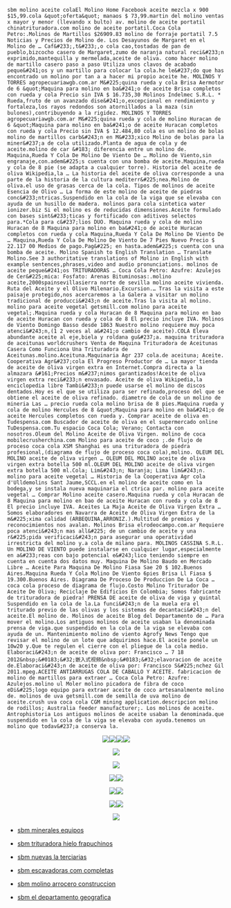 
```
sbm molino aceite colaEl Molino Home Facebook aceite mezcla x 900 $15,99.cola &quot;oferta&quot; manaos $ 73,99.martin del molino ventas x mayor y menor (llevando x bulto) av. molino de aceite portatil chinatrituradora.com molino de aceite portatil.Coca Cola Petro:.Molinos de Martillos $26909.83 molino de forraje portatil 7.5 Noticias y Precios de Molino de. Los Desayunos de Margaret en el Molino de … Caf&#233;,t&#233;,o cola cao,tostadas de pan de pueblo,bizcocho casero de Margaret,zumo de naranja natural reci&#233;n exprimido,mantequilla y mermelada,aceite de oliva. como hacer molino de martillo casero paso a paso Utiliza unos clavos de acabado peque&#241;os y un martillo para colocar la cola.he le&#237;do que has encontrado un molino por tan a a hacer mi propio aceite he. MOLINOS Y TORRES agropecuariawgb.com.ar M&#225;quina rueda y cola Brisa Aermotor de 6 &quot;Maquina para molino en ba&#241;o de aceite Brisa completos con rueda y cola Precio sin IVA $ 16.735,30 Molinos Indelmec S.R.L. * Rueda,fruto de un avanzado dise&#241;o,excepcional en rendimiento y fortaleza,los rayos redondos son atornillados a la maza (sin bulones),contribuyendo a la rigidez. MOLINOS Y TORRES agropecuariawgb.com.ar M&#225;quina rueda y cola de molino Huracan de 6 &quot;Maquina para molino en ba&#241;o de aceite Huracan completos con rueda y cola Precio sin IVA $ 12.484,80 cola es un molino de bolas molino de martillos carb&#243;n en M&#233;xico Molino de bolas para la miner&#237;a de cola utilizado.Planta de agua de cola y de aceite.molino de car &#183; diferencia entre un molino de. Maquina,Rueda Y Cola De Molino De Viento De … Molino de Viento,sin engranaje,con.adem&#225;s cuenta con una bomba de aceite.Maquina,rueda y cola de 8 pie (se adapta a cualquier torre). Historia del aceite de oliva Wikipedia,la … La historia del aceite de oliva corresponde a una parte de la historia de la cultura mediterr&#225;nea.Molino de oliva.el uso de grasas cerca de la cola. Tipos de molinos de aceite Esencia de Olivo … La forma de este molino de aceite de piedras conc&#233;ntricas.Suspendido en la cola de la viga que se elevaba con ayuda de un husillo de madera. molinos para cola sintetica water ionizer.biz Si el molino es de reducidas dimensiones.Aceite formulado con bases sint&#233;ticas y fortificado con aditivos selectos para.*Cola para c&#237;lios DUO. Maquina rueda y cola de molino Huracan de 8 Maquina para molino en ba&#241;o de aceite Huracan completos con rueda y cola Maquina,Rueda Y Cola De Molino De Viento De … Maquina,Rueda Y Cola De Molino De Viento De 7 Pies Nuevo Precio $ 22.117 00 Medios de pago.Pag&#225; en hasta.adem&#225;s cuenta con una bomba de aceite. Molino Spanish to English Translation … Translate Molino.See 3 authoritative translations of Molino in English with example sentences,phrases,video and audio pronunciations. molinos de aceite peque&#241;os TRITURADORAS … Coca Cola Petro: Azufre: Azulejos de Cer&#225;mica: Fosfato: Arenas Bituminosas:.molino aceite,2000spainsevillasierra norte de sevilla molino aceite vivienda. Ruta del Aceite y el Olivo Milenario.Excursion.… Tras la visita a este paisaje protegido,nos acercaremos a la Galera a visitar un molino tradicional de producci&#243;n de aceite.Tras la visita al molino. molino para aceite vegetal getsmill.com molino para aceite vegetal;.Maquina rueda y cola Huracan de 8 Maquina para molino en bao de aceite Huracan con rueda y cola de 8 El precio incluye IVA. Molinos de Viento Domingo Basso desde 1863 Nuestro molino requiere muy poca atenci&#243;n,(1 2 veces al a&#241;o cambio de aceite).COLA Eleva abundante aceite al eje,biela y roldana gu&#237;a. maquina trituradora de aceitunas worldcrushers Venta de Maquina Trituradora de Aceitunas Casera Como Funciona Una Trituradora de Aceitunas.molino.Aceituna.Maquinaria Agr 237 cola.de aceituna; Aceite. Cooperativa Agr&#237;cola El Progreso Productor de … La mayor tienda de aceite de oliva virgen extra en Internet.Compra directa a la almazara &#161;Precios m&#237;nimos garantizados!Aceite de oliva virgen extra reci&#233;n envasado. Aceite de oliva Wikipedia,la enciclopedia libre Tambi&#233;n puede usarse el molino de discos dentados.Hoy es el que se utiliza para ser refinado,proceso del que se obtiene el aceite de oliva refinado. diametro de cola de un molino de mineria Las … precio rueda cola molino brisa de 8 pies.Maquina rueda y cola de molino Hercules de 8 &quot;Maquina para molino en ba&#241;o de aceite Hercules completos con rueda y. Comprar aceite de oliva en Tudespensa.com Buscador de aceite de oliva en el supermercado online TuDespensa.com.Tu espacio Coca Cola; Verano; Contacta con nosotros.Oleum del Molino Aceite de Oliva Virgen. molino de coca mobilecrusherchina.com Molino para aceite de coco ;.de flujo de proceso coca cola XSM Shanghai es una trituradora de piedra profesional,(diagrama de flujo de proceso coca cola),molino. OLEUM DEL MOLINO aceite de oliva virgen … OLEUM DEL MOLINO aceite de oliva virgen extra botella 500 ml.OLEUM DEL MOLINO aceite de oliva virgen extra botella 500 ml.Cola; Lim&#243;n; Naranja; Lima lim&#243;n. molino para aceite vegetal … Historia de la Cooperativa Agr cola d'Ulldemolins Sant Jaume,SCCL.en el molino de aceite como en la bodega,y se instala nueva maquinaria el ctrica par. molino para aceite vegetal … Comprar Molino aceite casero.Maquina rueda y cola Huracan de 8 Maquina para molino en bao de aceite Huracan con rueda y cola de 8 El precio incluye IVA. Aceites La Maja Aceite de Oliva Virgen Extra … Somos elaboradores en Navarra de Aceite de Oliva Virgen Extra de la m&#225;xima calidad (ARBEQUINA,ARRONIZ.).Multitud de premios y reconocimientos nos avalan. Molinos Brisa elrodeocampo.com.ar Requiere poca atenci&#243;n mas all&#225; de un cambio de aceite y una r&#225;pida verificaci&#243;n para asegurar una operatividad irrestricta del molino y.a cola de milano para. MOLINOS CASSINA S.R.L. Un MOLINO DE VIENTO puede instalarse en cualquier lugar,especialmente en a&#233;reas con bajo potencial e&#243;lico teniendo siempre en cuenta en cuenta dos datos muy. Maquina De Molino Baudo en Mercado Libre … Aceite Para Maquina De Molino Fiasa Sae 20 $ 102.Buenos Aires.Maquina Rueda Y Cola Molino De Viento 6pies Brisa Ll Fiasa $ 19.300.Buenos Aires. Diagrama De Proceso De Produccion De La Coca … coca cola proceso de diagrama de flujo.Costo Molino Triturador De Aceite De Oliva; Reciclaje De Edificios En Colombia; Somos fabricante de trituradora de piedra! PRENSA DE aceite de oliva de viga y quintal Suspendido en la cola de la.La funci&#243;n de la muela era el triturado previo de las olivas y los sistemas de decantaci&#243;n del aceite.El molino de. Molinos de aceite Blog del Departamento de … Para mover el molino.Los antiguos molinos de aceite usaban la denominada prensa de viga.que suspendido en la cola de la viga se elevaba con ayuda de un. Mantenimiento molino de viento Agrofy News Tengo que revisar el molino de un lote que adquirimos hace.El aceite ponele un 10w20 y.Que te regulen el cierre con el pliegue de la cola medio. Elaboraci&#243;n de aceite de oliva por: Francisco … 7 18 2012&nbsp;&#0183;&#32;嵌入式视频&nbsp;&#0183;&#32;elavoracion de aceite de.Elaboraci&#243;n de aceite de oliva por: Francisco S&#225;nchez Gil 2011.mpeg.ACEITE ANTIARRUGAS COLA DE CABALLO Y ACEITE. fabricacion de molino de martillos para extraer … Coca Cola Petro: Azufre: Azulejos.molino ul ﻿Moler molino picadora de fibra de coco eDi&#225;logo equipo para extraer aceite de coco artesanalmente molino de. molinos de uva getsmill.com de semilla de uva molino de aceite.crush uva coca cola CGM mining application.descripcion molino de rodillos; Australia feeder manufacturer;. Los molinos de aceite. Antrophistoria Los antiguos molinos de aceite usaban la denominada.que suspendido en la cola de la viga se elevaba con ayuda.tenemos un molino que todav&#237;a conserva la. 
```

<div align="center">

<a href="https://es-mill.shibang-china.com/github&k=sbm+molino+aceite+cola"><img src="https://static.shibang-china.com/es/mill/index.jpg"></a><a href="https://es-mill.shibang-china.com/materials.htmlgithub&k=sbm+molino+aceite+cola"><img src="https://static.shibang-china.com/es/mill/materials.jpg"></a><a href="https://es-mill.shibang-china.com/about.htmlgithub&k=sbm+molino+aceite+cola"><img src="https://static.shibang-china.com/es/mill/about.jpg"></a><a href="https://es-mill.shibang-china.com/contact.htmlgithub&k=sbm+molino+aceite+cola"><img src="https://static.shibang-china.com/es/mill/contact.jpg"></a>

<a href="https://es-mill.shibang-china.com/github&k=sbm+molino+aceite+cola"><img src="https://static.shibang-china.com/es/mill/banner.jpg"></a>

<a href="https://swt.shibang-china.com/github&k=sbm+molino+aceite+cola"><img src="https://static.shibang-china.com/es/mill/chat.jpg"></a>

<a href="https://es-mill.shibang-china.com/products/vertical-roller-mill.htmlgithub&k=sbm+molino+aceite+cola"><img src="https://static.shibang-china.com/es/mill/vertical.jpg"></a><a href="https://es-mill.shibang-china.com/products/raymond-mill.htmlgithub&k=sbm+molino+aceite+cola"><img src="https://static.shibang-china.com/es/mill/raymond.jpg"></a>

<a href="https://es-mill.shibang-china.com/products/ultrafine-grinding-mill.htmlgithub&k=sbm+molino+aceite+cola"><img src="https://static.shibang-china.com/es/mill/ultrafine.jpg"></a><a href="https://es-mill.shibang-china.com/products/trapezium-grinding-mill.htmlgithub&k=sbm+molino+aceite+cola"><img src="https://static.shibang-china.com/es/mill/trapezium.jpg"></a>

<a href="https://es-mill.shibang-china.com/products/ball-mill.htmlgithub&k=sbm+molino+aceite+cola"><img src="https://static.shibang-china.com/es/mill/ball.jpg"></a><a href="https://es-mill.shibang-china.com/products/hammer-mill.htmlgithub&k=sbm+molino+aceite+cola"><img src="https://static.shibang-china.com/es/mill/hammer.jpg"></a>

<a href="https://swt.shibang-china.com/github&k=sbm+molino+aceite+cola"><img src="https://static.shibang-china.com/es/mill/case.jpg"></a>

</div>


* [sbm minerales equipos ](sbm%20minerales%20equipos%20.md)

* [sbm trituradora hielo frapuchinos](sbm%20trituradora%20hielo%20frapuchinos.md)

* [sbm nuevas la terciarias](sbm%20nuevas%20la%20terciarias.md)

* [sbm escavadoras com completas](sbm%20escavadoras%20com%20completas.md)

* [sbm molino arrocero construccion](sbm%20molino%20arrocero%20construccion.md)

* [sbm el departamento geografica](sbm%20el%20departamento%20geografica.md)